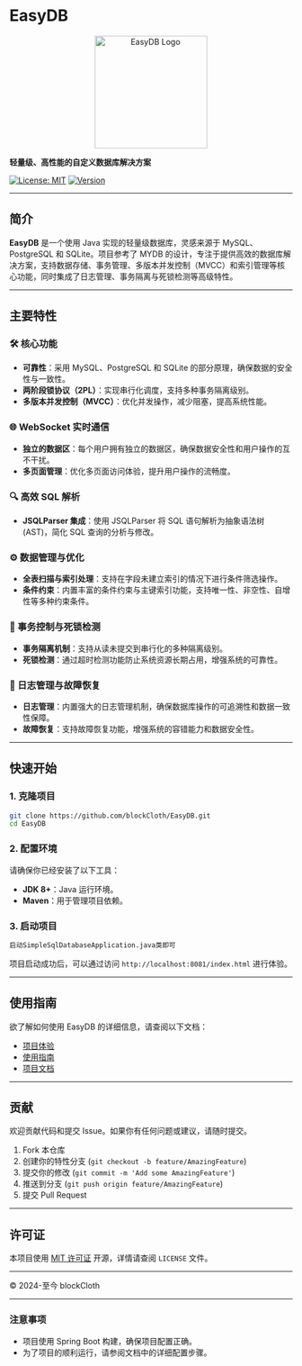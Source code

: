 # EasyDB

<div align="center">
  <img src="https://blockcloth.cn/codingblog/logo_transparent.png" alt="EasyDB Logo" width="200"/>
</div>

**轻量级、高性能的自定义数据库解决方案**

[![License: MIT](https://img.shields.io/badge/License-MIT-blue.svg)](https://opensource.org/licenses/MIT)
[![Version](https://img.shields.io/badge/version-1.0.0-brightgreen.svg)](https://github.com/blockCloth/EasyDB)

---

## 简介

**EasyDB** 是一个使用 Java 实现的轻量级数据库，灵感来源于 MySQL、PostgreSQL 和 SQLite。项目参考了 MYDB 的设计，专注于提供高效的数据库解决方案，支持数据存储、事务管理、多版本并发控制（MVCC）和索引管理等核心功能，同时集成了日志管理、事务隔离与死锁检测等高级特性。

---

## 主要特性

### 🛠️ 核心功能

- **可靠性**：采用 MySQL、PostgreSQL 和 SQLite 的部分原理，确保数据的安全性与一致性。
- **两阶段锁协议（2PL）**：实现串行化调度，支持多种事务隔离级别。
- **多版本并发控制（MVCC）**：优化并发操作，减少阻塞，提高系统性能。

### 🌐 WebSocket 实时通信

- **独立的数据区**：每个用户拥有独立的数据区，确保数据安全性和用户操作的互不干扰。
- **多页面管理**：优化多页面访问体验，提升用户操作的流畅度。

### 🔍 高效 SQL 解析

- **JSQLParser 集成**：使用 JSQLParser 将 SQL 语句解析为抽象语法树 (AST)，简化 SQL 查询的分析与修改。

### ⚙️ 数据管理与优化

- **全表扫描与索引处理**：支持在字段未建立索引的情况下进行条件筛选操作。
- **条件约束**：内置丰富的条件约束与主键索引功能，支持唯一性、非空性、自增性等多种约束条件。

### 🚦 事务控制与死锁检测

- **事务隔离机制**：支持从读未提交到串行化的多种隔离级别。
- **死锁检测**：通过超时检测功能防止系统资源长期占用，增强系统的可靠性。

### 📝 日志管理与故障恢复

- **日志管理**：内置强大的日志管理机制，确保数据库操作的可追溯性和数据一致性保障。
- **故障恢复**：支持故障恢复功能，增强系统的容错能力和数据安全性。

---

## 快速开始

### 1. 克隆项目

```bash
git clone https://github.com/blockCloth/EasyDB.git
cd EasyDB
```

### 2. 配置环境

请确保你已经安装了以下工具：

- **JDK 8+**：Java 运行环境。
- **Maven**：用于管理项目依赖。

### 3. 启动项目

```bash
启动SimpleSqlDatabaseApplication.java类即可
```

项目启动成功后，可以通过访问 `http://localhost:8081/index.html` 进行体验。

---

## 使用指南

欲了解如何使用 EasyDB 的详细信息，请查阅以下文档：

- [项目体验](http://db.blockcloth.cn/)
- [使用指南](./guide/)
- [项目文档](./docs/)

---

## 贡献

欢迎贡献代码和提交 Issue。如果你有任何问题或建议，请随时提交。

1. Fork 本仓库
2. 创建你的特性分支 (`git checkout -b feature/AmazingFeature`)
3. 提交你的修改 (`git commit -m 'Add some AmazingFeature'`)
4. 推送到分支 (`git push origin feature/AmazingFeature`)
5. 提交 Pull Request

---

## 许可证

本项目使用 [MIT 许可证](https://opensource.org/licenses/MIT) 开源，详情请查阅 `LICENSE` 文件。

---

© 2024-至今 blockCloth

---

### 注意事项

- 项目使用 Spring Boot 构建，确保项目配置正确。
- 为了项目的顺利运行，请参阅文档中的详细配置步骤。
